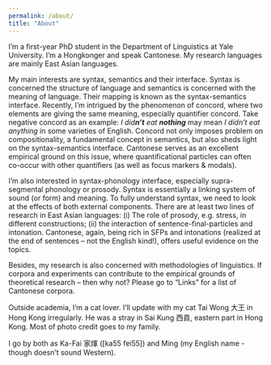 ```yaml
---
permalink: /about/
title: "About"
---
```


I’m a first-year PhD student in the Department of Linguistics at Yale University. I’m a Hongkonger and speak Cantonese. My research languages are mainly East Asian languages.

My main interests are syntax, semantics and their interface. Syntax is concerned the structure of language and semantics is concerned with the meaning of language. Their mapping is known as the syntax-semantics interface. Recently, I’m intrigued by the phenomenon of concord, where two elements are giving the same meaning, especially quantifier concord. Take negative concord as an example: *I did**n’t** eat **nothing*** may mean *I didn’t eat anything* in some varieties of English. Concord not only imposes problem on compositionality, a fundamental concept in semantics, but also sheds light on the syntax-semantics interface. Cantonese serves as an excellent empirical ground on this issue, where quantificational particles can often co-occur with other quantifiers (as well as focus markers & modals).

I’m also interested in syntax-phonology interface, especially supra-segmental phonology or prosody. Syntax is essentially a linking system of sound (or form) and meaning. To fully understand syntax, we need to look at the effects of both external components. There are at least two lines of research in East Asian languages: (i) The role of prosody, e.g. stress, in different constructions; (ii) the interaction of sentence-final-particles and intonation. Cantonese, again, being rich in SFPs and intonations (realized at the end of sentences – not the English kind!), offers useful evidence on the topics. 

Besides, my research is also concerned with methodologies of linguistics. If corpora and experiments can contribute to the empirical grounds of theoretical research – then why not? Please go to “Links” for a list of Cantonese corpora.

Outside academia, I’m a cat lover. I’ll update with my cat Tai Wong 大王 in Hong Kong irregularly. He was a stray in Sai Kung 西貢, eastern part in Hong Kong. Most of photo credit goes to my family. 

I go by both as Ka-Fai 家煇 ([ka55 fɐi55]) and Ming (my English name - though doesn’t sound Western).

